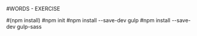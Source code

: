 #WORDS - EXERCISE

#(npm install)
#npm init
#npm install --save-dev gulp
#npm install --save-dev gulp-sass
